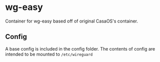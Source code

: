 # wg-easy
Container for wg-easy based off of original CasaOS's container.

## Config
A base config is included in the config folder. The contents of config are
intended to be mounted to `/etc/wireguard`